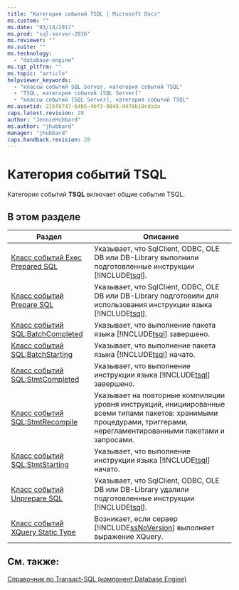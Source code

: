 ```yaml
---
title: "Категория событий TSQL | Microsoft Docs"
ms.custom: ""
ms.date: "03/14/2017"
ms.prod: "sql-server-2016"
ms.reviewer: ""
ms.suite: ""
ms.technology: 
  - "database-engine"
ms.tgt_pltfrm: ""
ms.topic: "article"
helpviewer_keywords: 
  - "классы событий SQL Server, категория событий TSQL"
  - "TSQL, категория событий [SQL Server]"
  - "классы событий [SQL Server], категория событий TSQL"
ms.assetid: 215f8747-64b5-4bf3-9845-d476b10cda3a
caps.latest.revision: 28
author: "JennieHubbard"
ms.author: "jhubbard"
manager: "jhubbard"
caps.handback.revision: 28
---
```

# Категория событий TSQL
  Категория событий **TSQL** включает общие события TSQL.  
  
## В этом разделе  
  
|Раздел|Описание|  
|-----------|-----------------|  
|[Класс событий Exec Prepared SQL](../../relational-databases/event-classes/exec-prepared-sql-event-class.md)|Указывает, что SqlClient, ODBC, OLE DB или DB-Library выполнили подготовленные инструкции [!INCLUDE[tsql](../../includes/tsql-md.md)].|  
|[Класс событий Prepare SQL](../../relational-databases/event-classes/prepare-sql-event-class.md)|Указывает, что SqlClient, ODBC, OLE DB или DB-Library подготовили для использования инструкции языка [!INCLUDE[tsql](../../includes/tsql-md.md)].|  
|[Класс событий SQL:BatchCompleted](../../relational-databases/event-classes/sql-batchcompleted-event-class.md)|Указывает, что выполнение пакета языка [!INCLUDE[tsql](../../includes/tsql-md.md)] завершено.|  
|[Класс событий SQL:BatchStarting](../../relational-databases/event-classes/sql-batchstarting-event-class.md)|Указывает, что выполнение пакета языка [!INCLUDE[tsql](../../includes/tsql-md.md)] начато.|  
|[Класс событий SQL:StmtCompleted](../../relational-databases/event-classes/sql-stmtcompleted-event-class.md)|Указывает, что выполнение инструкции языка [!INCLUDE[tsql](../../includes/tsql-md.md)] завершено.|  
|[Класс событий SQL:StmtRecompile](../../relational-databases/event-classes/sql-stmtrecompile-event-class.md)|Указывает на повторные компиляции уровня инструкций, инициированные всеми типами пакетов: хранимыми процедурами, триггерами, нерегламентированными пакетами и запросами.|  
|[Класс событий SQL:StmtStarting](../../relational-databases/event-classes/sql-stmtstarting-event-class.md)|Указывает, что выполнение инструкции языка [!INCLUDE[tsql](../../includes/tsql-md.md)] начато.|  
|[Класс событий Unprepare SQL](../../relational-databases/event-classes/unprepare-sql-event-class.md)|Указывает, что SqlClient, ODBC, OLE DB или DB-Library удалили подготовленные инструкции [!INCLUDE[tsql](../../includes/tsql-md.md)].|  
|[Класс событий XQuery Static Type](../../relational-databases/event-classes/xquery-static-type-event-class.md)|Возникает, если сервер [!INCLUDE[ssNoVersion](../../includes/ssnoversion-md.md)] выполняет выражение XQuery.|  
  
## См. также:  
 [Справочник по Transact-SQL (компонент Database Engine)](../../t-sql/transact-sql-reference-database-engine.md)  
  
  